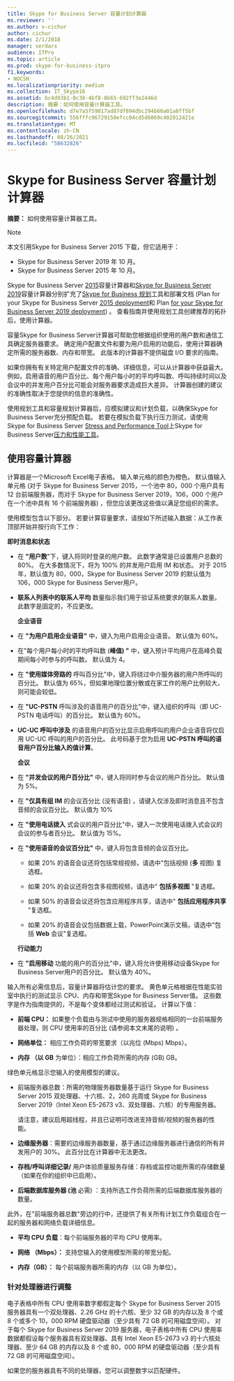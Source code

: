```yaml
---
title: Skype for Business Server 容量计划计算器
ms.reviewer: ''
ms.author: v-cichur
author: cichur
ms.date: 2/1/2018
manager: serdars
audience: ITPro
ms.topic: article
ms.prod: skype-for-business-itpro
f1.keywords:
- NOCSH
ms.localizationpriority: medium
ms.collection: IT_Skype16
ms.assetid: bc4d93b1-0c38-4bf8-8b65-692ff3e2446d
description: 摘要：如何使用容量计算器工具。
ms.openlocfilehash: d7e7a5f59017ad87df894dbc294b60a01a8ff5bf
ms.sourcegitcommit: 556fffc96729150efcc04cd5d6069c402012421e
ms.translationtype: MT
ms.contentlocale: zh-CN
ms.lasthandoff: 08/26/2021
ms.locfileid: "58632826"
---
```

# <a name="skype-for-business-server-capacity-planning-calculator"></a>Skype for Business Server 容量计划计算器
 
**摘要：** 如何使用容量计算器工具。

> [!NOTE]
> 本文引用Skype for Business Server 2015 下载，但它适用于：
> - Skype for Business Server 2019 年 10 月。
> - Skype for Business Server 2015 年 10 月。
  
Skype for Business Server [2015](https://www.microsoft.com/download/details.aspx?id=51196)容量计算器和[Skype for Business Server 2019](https://www.microsoft.com/download/details.aspx?id=57509)容量计算器分别扩充了[Skype for Business 规划](https://www.microsoft.com/download/details.aspx?id=50357)工具和部署文档 (Plan for your Skype for Business Server [2015 deployment](../plan-your-deployment/plan-your-deployment.md)和 Plan [for your Skype for Business Server 2019 deployment](../../SfBServer2019/plan/plan-your-deployment-2019.md)) 。 查看指南并使用规划工具创建推荐的拓扑后，使用计算器。
  
容量Skype for Business Server计算器可帮助您根据组织使用的用户数和通信工具确定服务器要求。 确定用户配置文件和要为用户启用的功能后，使用计算器确定所需的服务器数、内存和带宽。 此版本的计算器不提供磁盘 I/O 要求的指南。
  
如果你拥有有关特定用户配置文件的准确、详细信息，可以从计算器中获益最大。 例如，启用语音的用户百分比、每个用户每小时的平均呼叫数、呼叫持续时间以及会议中的并发用户百分比可能会对服务器要求造成巨大差异。 计算器创建的建议的准确性取决于您提供的信息的准确性。
  
使用规划工具和容量规划计算器后，应模拟建议和计划负载，以确保Skype for Business Server充分预配负载。 若要在模拟负载下执行压力测试，请使用 Skype for Business Server [Stress and Performance Tool](https://www.microsoft.com/download/details.aspx?id=50367)上Skype for Business Server[压力和性能工具](./stress-and-performance-tool/stress-and-performance-tool.md)。
  
## <a name="using-the-capacity-calculator"></a>使用容量计算器

计算器是一个Microsoft Excel电子表格。 输入单元格的颜色为橙色。 默认值输入单元格 (对于 Skype for Business Server 2015，一个池中 80，000 个用户具有 12 台前端服务器，而对于 Skype for Business Server 2019，106，000 个用户在一个池中具有 16 个前端服务器) ，但您应该更改这些值以满足您组织的需求。
  
使用模型包含以下部分。 若要计算容量要求，请按如下所述输入数据：从工作表顶部开始并按行向下工作： 
  
 **即时消息和状态**
  
- 在 **"用户数**"下，键入将同时登录的用户数。 此数字通常是已设置用户总数的 80%。 在大多数情况下，将为 100% 的并发用户启用 IM 和状态。 对于 2015 年，默认值为 80，000，Skype for Business Server 2019 的默认值为 106，000 Skype for Business Server用户。
    
- **联系人列表中的联系人平均** 数量指示我们用于验证系统要求的联系人数量。 此数字是固定的，不应更改。
    
  **企业语音**
  
- 在 **"为用户启用企业语音"** 中，键入为用户启用企业语音。 默认值为 60%。 
    
- 在"每个用户每小时的平均呼叫数 (**峰值) "** 中，键入预计平均用户在高峰负载期间每小时参与的呼叫数。 默认值为 4。 
    
- 在 **"使用媒体旁路的** 呼叫百分比"中，键入将绕过中介服务器的用户所呼叫的百分比。 默认值为 65%，但如果地理位置分散或在家工作的用户比例较大，则可能会较低。
    
- 在 **"UC-PSTN** 呼叫涉及的语音用户的百分比"中，键入组织的呼叫（即 UC-PSTN 电话呼叫）的百分比。 默认值为 60%。
    
- **UC-UC 呼叫中涉及** 的语音用户的百分比显示启用呼叫的用户企业语音将仅启用 UC-UC 呼叫的用户的百分比。 此号码基于您为启用 **UC-PSTN 呼叫的语音用户百分比输入的值计算**。 
    
  **会议**
  
- 在 **"并发会议的用户百分比"** 中，键入将同时参与会议的用户百分比。 默认值为 5%。 
    
- 在 **"仅具有组 IM** 的会议百分比 (没有语音) ，请键入仅涉及即时消息且不包含音频的会议百分比。 默认值为 10%
    
- 在 **"使用电话拨入** 式会议的用户百分比"中，键入一次使用电话拨入式会议的会议的参与者百分比。 默认值为 15%。
    
- 在 **"使用语音的会议百分比"** 中，键入将包含音频的会议百分比。 
    
  - 如果 20% 的语音会议还将包括常规视频，请选中"包括视频 (**多** 视图) 复选框。
    
  - 如果 20% 的会议还将包含多视图视频，请选中" **包括多视图** "复选框。
    
  - 如果 50% 的语音会议还将包含应用程序共享，请选中" **包括应用程序共享** "复选框。
    
  - 如果 20% 的语音会议包括数据上载，PowerPoint演示文稿，请选中"包括 **Web** 会议"复选框。
    
  **行动能力**
  
- 在 **"启用移动** 功能的用户的百分比"中，键入将允许使用移动设备Skype for Business Server用户的百分比。 默认值为 40%。 
    
输入所有必需信息后，容量计算器将估计您的要求。 黄色单元格根据在性能实验室中执行的测试显示 CPU、内存和带宽Skype for Business Server值。 这些数字是作为指南提供的，不是每个变体都经过测试和验证。 计算以下值： 
  
- **前端 CPU：** 如果整个负载由与测试中使用的服务器规格相同的一台前端服务器处理，则 CPU 使用率的百分比 (请参阅本文末尾的说明) 。
    
- **网络单位：** 相应工作负荷的带宽要求（以兆位 (Mbps) Mbps）。
    
- **内存 （以 GB** 为单位）：相应工作负荷所需的内存 (GB) GB。
    
绿色单元格显示您输入的使用模型的建议。 
  
- 前端服务器总数：所需的物理服务器数量基于运行 Skype for Business Server 2015 双处理器、十六核、2，260 兆周或 Skype for Business Server 2019（Intel Xeon E5-2673 v3、双处理器、六核）的专用服务器。
    
    请注意，建议启用超线程，并且已证明可改进支持音频/视频的服务器的性能。
    
- **边缘服务器**：需要的边缘服务器数量，基于通过边缘服务器进行通信的所有并发用户的 30%。 此百分比在计算器中无法更改。 
    
- **存档/呼叫详细记录/** 用户体验质量服务存储：存档或监控功能所需的存储数量（如果在你的组织中已启用）。
    
- **后端数据库服务器 (池** 必需) ：支持所选工作负荷所需的后端数据库服务器的数量。
    
此外，在"前端服务器总数"旁边的行中，还提供了有关所有计划工作负载组合在一起的服务器和网络负载详细信息。
  
- **平均 CPU 负载**：每个前端服务器的平均 CPU 使用率。
    
- **网络 （Mbps）：** 支持您输入的使用模型所需的带宽分配。
    
- **内存（GB）：** 每个前端服务器所需的内存（以 GB 为单位）。
    
### <a name="adjusting-for-your-processors"></a>针对处理器进行调整

电子表格中所有 CPU 使用率数字都假定每个 Skype for Business Server 2015 服务器具有一个双处理器、2.26 GHz 的十六核、至少 32 GB 的内存以及 8 个或 8 个或多个 10，000 RPM 硬盘驱动器（至少具有 72 GB 的可用磁盘空间）。 对于每个 Skype for Business Server 2019 服务器，电子表格中所有 CPU 使用率数据都假设每个服务器具有双处理器、具有 Intel Xeon E5-2673 v3 的十六核处理器、至少 64 GB 的内存以及 8 个或 80，000 RPM 的硬盘驱动器（至少具有 72 GB 的可用磁盘空间）。
  
如果您的服务器具有不同的处理器，您可以调整数字以匹配硬件。
